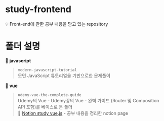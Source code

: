 # study-frontend

💡 Front-end에 관한 공부 내용을 담고 있는 repository

# 폴더 설명

📁 **javascript**

> `modern-javascript-tutorial`
<br>  모던 JavaScript 튜토리얼을 기반으로한 문제풀이

📁 **vue**

> `udemy-vue-the-complete-guide`
<br>  Udemy의 Vue - Udemy강의 Vue - 완벽 가이드 (Router 및 Composition API 포함)를 베이스로 둔 폴더
<br>  🔗 [Notion study vue.js](https://separate-chimpanzee-eab.notion.site/vue-js-976572170dee441f985644cf720b5536) - 공부 내용을 정리한 notion page
